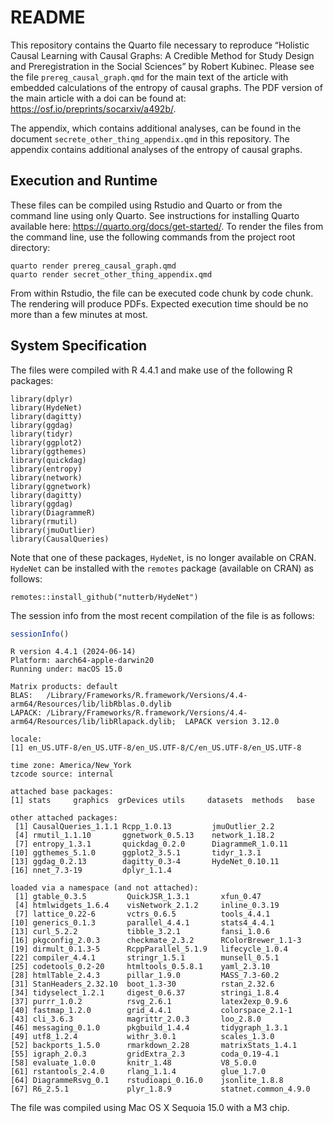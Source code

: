 # README


This repository contains the Quarto file necessary to reproduce
“Holistic Causal Learning with Causal Graphs: A Credible Method for
Study Design and Preregistration in the Social Sciences” by Robert
Kubinec. Please see the file `prereg_causal_graph.qmd` for the main text
of the article with embedded calculations of the entropy of causal
graphs. The PDF version of the main article with a doi can be found at:
https://osf.io/preprints/socarxiv/a492b/.

The appendix, which contains additional analyses, can be found in the
document `secrete_other_thing_appendix.qmd` in this repository. The
appendix contains additional analyses of the entropy of causal graphs.

## Execution and Runtime

These files can be compiled using Rstudio and Quarto or from the command
line using only Quarto. See instructions for installing Quarto available
here: https://quarto.org/docs/get-started/. To render the files from the
command line, use the following commands from the project root
directory:

    quarto render prereg_causal_graph.qmd
    quarto render secret_other_thing_appendix.qmd

From within Rstudio, the file can be executed code chunk by code chunk.
The rendering will produce PDFs. Expected execution time should be no
more than a few minutes at most.

## System Specification

The files were compiled with R 4.4.1 and make use of the following R
packages:

    library(dplyr)
    library(HydeNet)
    library(dagitty)
    library(ggdag)
    library(tidyr)
    library(ggplot2)
    library(ggthemes)
    library(quickdag)
    library(entropy)
    library(network)
    library(ggnetwork)
    library(dagitty)
    library(ggdag)
    library(DiagrammeR)
    library(rmutil)
    library(jmuOutlier)
    library(CausalQueries)

Note that one of these packages, `HydeNet`, is no longer available on
CRAN. `HydeNet` can be installed with the `remotes` package (available
on CRAN) as follows:

    remotes::install_github("nutterb/HydeNet")

The session info from the most recent compilation of the file is as
follows:

``` r
sessionInfo()
```

    R version 4.4.1 (2024-06-14)
    Platform: aarch64-apple-darwin20
    Running under: macOS 15.0

    Matrix products: default
    BLAS:   /Library/Frameworks/R.framework/Versions/4.4-arm64/Resources/lib/libRblas.0.dylib 
    LAPACK: /Library/Frameworks/R.framework/Versions/4.4-arm64/Resources/lib/libRlapack.dylib;  LAPACK version 3.12.0

    locale:
    [1] en_US.UTF-8/en_US.UTF-8/en_US.UTF-8/C/en_US.UTF-8/en_US.UTF-8

    time zone: America/New_York
    tzcode source: internal

    attached base packages:
    [1] stats     graphics  grDevices utils     datasets  methods   base     

    other attached packages:
     [1] CausalQueries_1.1.1 Rcpp_1.0.13         jmuOutlier_2.2     
     [4] rmutil_1.1.10       ggnetwork_0.5.13    network_1.18.2     
     [7] entropy_1.3.1       quickdag_0.2.0      DiagrammeR_1.0.11  
    [10] ggthemes_5.1.0      ggplot2_3.5.1       tidyr_1.3.1        
    [13] ggdag_0.2.13        dagitty_0.3-4       HydeNet_0.10.11    
    [16] nnet_7.3-19         dplyr_1.1.4        

    loaded via a namespace (and not attached):
     [1] gtable_0.3.5         QuickJSR_1.3.1       xfun_0.47           
     [4] htmlwidgets_1.6.4    visNetwork_2.1.2     inline_0.3.19       
     [7] lattice_0.22-6       vctrs_0.6.5          tools_4.4.1         
    [10] generics_0.1.3       parallel_4.4.1       stats4_4.4.1        
    [13] curl_5.2.2           tibble_3.2.1         fansi_1.0.6         
    [16] pkgconfig_2.0.3      checkmate_2.3.2      RColorBrewer_1.1-3  
    [19] dirmult_0.1.3-5      RcppParallel_5.1.9   lifecycle_1.0.4     
    [22] compiler_4.4.1       stringr_1.5.1        munsell_0.5.1       
    [25] codetools_0.2-20     htmltools_0.5.8.1    yaml_2.3.10         
    [28] htmlTable_2.4.3      pillar_1.9.0         MASS_7.3-60.2       
    [31] StanHeaders_2.32.10  boot_1.3-30          rstan_2.32.6        
    [34] tidyselect_1.2.1     digest_0.6.37        stringi_1.8.4       
    [37] purrr_1.0.2          rsvg_2.6.1           latex2exp_0.9.6     
    [40] fastmap_1.2.0        grid_4.4.1           colorspace_2.1-1    
    [43] cli_3.6.3            magrittr_2.0.3       loo_2.8.0           
    [46] messaging_0.1.0      pkgbuild_1.4.4       tidygraph_1.3.1     
    [49] utf8_1.2.4           withr_3.0.1          scales_1.3.0        
    [52] backports_1.5.0      rmarkdown_2.28       matrixStats_1.4.1   
    [55] igraph_2.0.3         gridExtra_2.3        coda_0.19-4.1       
    [58] evaluate_1.0.0       knitr_1.48           V8_5.0.0            
    [61] rstantools_2.4.0     rlang_1.1.4          glue_1.7.0          
    [64] DiagrammeRsvg_0.1    rstudioapi_0.16.0    jsonlite_1.8.8      
    [67] R6_2.5.1             plyr_1.8.9           statnet.common_4.9.0

The file was compiled using Mac OS X Sequoia 15.0 with a M3 chip.
